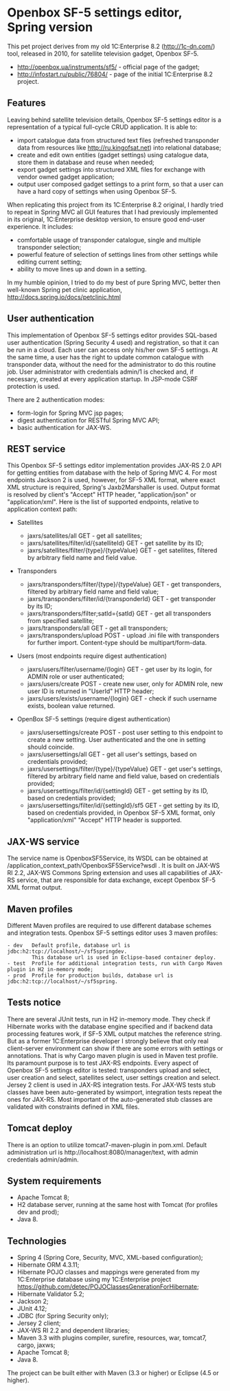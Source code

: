 # Openbox SF-5 settings editor, Spring version #

This pet project derives from my old 1C:Enterprise 8.2 (<http://1c-dn.com/>) tool, released in 2010, for satellite television gadget, Openbox SF-5.
- <http://openbox.ua/instruments/sf5/>   - official page of the gadget;
- <http://infostart.ru/public/76804/>	 - page of the initial 1C:Enterprise 8.2 project.

## Features ##

Leaving behind satellite television details, Openbox SF-5 settings editor is a representation of a typical full-cycle CRUD application. It is able to:

- import catalogue data from structured text files (refreshed transponder data from resources like <http://ru.kingofsat.net>) into relational database;
- create and edit own entities (gadget settings) using catalogue data, store them in database and reuse when needed;
- export gadget settings into structured XML files for exchange with vendor owned gadget application;
- output user composed gadget settings to a print form, so that a user can have a hard copy of settings when using Openbox SF-5.

When replicating this project from its 1C:Enterprise 8.2 original, I hardly tried to repeat in Spring MVC all GUI features that I had previously implemented in its original, 1C:Enterprise desktop version, to ensure good end-user experience. It includes:

- comfortable usage of transponder catalogue, single and multiple transponder selection;
- powerful feature of selection of settings lines from other settings while editing current setting;
- ability to move lines up and down in a setting.

In my humble opinion, I tried to do my best of pure Spring MVC, better then well-known Spring pet clinic application, <http://docs.spring.io/docs/petclinic.html>

## User authentication ##

This implementation of Openbox SF-5 settings editor provides SQL-based user authentication (Spring Security 4 used) and registration, so that it can be run in a cloud. Each user can access only his/her own SF-5 settings. At the same time, a user has the right to update common catalogue with transponder data, without the need for the administrator to do this routine job. User administrator with credentials admin/1 is checked and, if necessary, created at every application startup. In JSP-mode CSRF protection is used.

There are 2 authentication modes:

- form-login for Spring MVC jsp pages;
- digest authentication for RESTful Spring MVC API;
- basic authentication for JAX-WS.

## REST service ##

This Openbox SF-5 settings editor implementation provides JAX-RS 2.0 API for getting entities from database with the help of Spring MVC 4. For most endpoints Jackson 2 is used, however, for SF-5 XML format, where exact XML structure is required, Spring's Jaxb2Marshaller is used. Output format is resolved by client's "Accept" HTTP header, "application/json" or "application/xml". Here is the list of supported endpoints, relative to application context path:

- Satellites
	- jaxrs/satellites/all GET							- get all satellites;
	- jaxrs/satellites/filter/id/{satelliteId} GET 		- get satellite by its ID;
	- jaxrs/satellites/filter/{type}/{typeValue} GET 	- get satellites, filtered by arbitrary field name and field value.
	
- Transponders
	- jaxrs/transponders/filter/{type}/{typeValue} GET 	- get transponders, filtered by arbitrary field name and field value;
	- jaxrs/transponders/filter/id/{transponderId} GET 	- get transponder by its ID;
	- jaxrs/transponders/filter;satId={satId} GET 		- get all transponders from specified satellite;
	- jaxrs/transponders/all GET 						- get all transponders;
	- jaxrs/transponders/upload POST						- upload .ini file with transponders for further import. Content-type should be multipart/form-data.
	
- Users (most endpoints require digest authentication)
	- jaxrs/users/filter/username/{login} GET 			- get user by its login, for ADMIN role or user authenticated;
	- jaxrs/users/create POST 							- create new user, only for ADMIN role, new user ID is returned in "UserId" HTTP header; 
	- jaxrs/users/exists/username/{login} GET 			- check if such username exists, boolean value returned.
	
- OpenBox SF-5 settings (require digest authentication)
	- jaxrs/usersettings/create POST						- post user setting to this endpoint to create a new setting. User authenticated and the one in setting should coincide.
	- jaxrs/usersettings/all GET							- get all user's settings, based on credentials provided;
	- jaxrs/usersettings/filter/{type}/{typeValue} GET 		- get user's settings, filtered by arbitrary field name and field value, based on credentials provided;
	- jaxrs/usersettings/filter/id/{settingId} GET 			- get setting by its ID, based on credentials provided;
	- jaxrs/usersettings/filter/id/{settingId}/sf5 GET		- get setting by its ID, based on credentials provided, in Openbox SF-5 XML format, only "application/xml" "Accept" HTTP header is supported.
	
## JAX-WS service ##

The service name is OpenboxSF5Service, its WSDL can be obtained at /application_context_path/OpenboxSF5Service?wsdl . It is built on JAX-WS RI 2.2, JAX-WS Commons Spring extension and uses all capabilities of JAX-RS service, that are responsible for data exchange, except Openbox SF-5 XML format output.
	
## Maven profiles ##

Different Maven profiles are required to use different database schemes and integration tests. Openbox SF-5 settings editor uses 3 maven profiles:

	- dev 	Default profile, database url is jdbc:h2:tcp://localhost/~/sf5springdev. 
			This database url is used in Eclipse-based container deploy.
	- test 	Profile for additional integration tests, run with Cargo Maven plugin in H2 in-memory mode;
	- prod 	Profile for production builds, database url is jdbc:h2:tcp://localhost/~/sf5spring.
	
## Tests notice ##

There are several JUnit tests, run in H2 in-memory mode. They check if Hibernate works with the database engine specified and if backend data processing features work, if SF-5 XML output matches the reference string. But as a former 1C:Enterprise developer I strongly believe that only real client-server environment can show if there are some errors with settings or annotations. That is why Cargo maven plugin is used in Maven test profile. Its paramount purpose is to test JAX-RS endpoints. Every aspect of Openbox SF-5 settings editor is tested: transponders upload and select, user creation and select, satellites select, user settings creation and select. Jersey 2 client is used in JAX-RS integration tests. For JAX-WS tests stub classes have been auto-generated by wsimport, integration tests repeat the ones for JAX-RS. Most important of the auto-generated stub classes are validated with constraints defined in XML files.

## Tomcat deploy ##

There is an option to utilize tomcat7-maven-plugin in pom.xml. Default administration url is http://localhost:8080/manager/text, with admin credentials admin/admin.
	
## System requirements ##

- Apache Tomcat 8;
- H2 database server, running at the same host with Tomcat (for profiles dev and prod);
- Java 8.

## Technologies ##

- Spring 4 (Spring Core, Security, MVC, XML-based configuration);
- Hibernate ORM 4.3.11;
- Hibernate POJO classes and mappings were generated from my 1C:Enterprise database using my 1C:Enterprise project <https://github.com/detec/POJOClassesGenerationForHibernate>;
- Hibernate Validator 5.2;
- Jackson 2;
- JUnit 4.12;
- JDBC (for Spring Security only);
- Jersey 2 client;
- JAX-WS RI 2.2 and dependent libraries;
- Maven 3.3 with plugins compiler, surefire, resources, war, tomcat7, cargo, jaxws;
- Apache Tomcat 8;
- Java 8.

The project can be built either with Maven (3.3 or higher) or Eclipse (4.5 or higher).